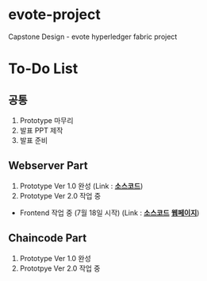 # evote-project
Capstone Design - evote hyperledger fabric project

# To-Do List
## 공통
1. Prototype 마무리
2. 발표 PPT 제작
3. 발표 준비

## Webserver Part 
1. Prototype Ver 1.0 완성 (Link : [**소스코드**](https://github.com/BL-UCKSS/evote-project/tree/master/WebServer/Code/web-app))
2. Prototype Ver 2.0 작업 중 
- Frontend 작업 중 (7월 18일 시작) (Link : [**소스코드**](https://github.com/johndonggyu/HLF-Study/tree/master/Frontend) [**웹페이지**](https://johndonggyu.github.io/HLF-Study/Frontend/login.html))

## Chaincode Part
1. Prototype Ver 1.0 완성
2. Prototpye Ver 2.0 작업 중
